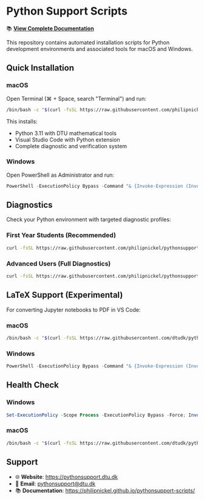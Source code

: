 # Python Support Scripts

📚 **[View Complete Documentation](https://philipnickel.github.io/pythonsupport-scripts/)**

This repository contains automated installation scripts for Python development environments and associated tools for macOS and Windows.

## Quick Installation

### macOS
Open Terminal (⌘ + Space, search "Terminal") and run:
```bash
/bin/bash -c "$(curl -fsSL https://raw.githubusercontent.com/philipnickel/pythonsupport-scripts/Miniforge/MacOS/install.sh)"
```

This installs:
- Python 3.11 with DTU mathematical tools
- Visual Studio Code with Python extension
- Complete diagnostic and verification system

### Windows
Open PowerShell as Administrator and run:
```powershell
PowerShell -ExecutionPolicy Bypass -Command "& {Invoke-Expression (Invoke-WebRequest -Uri 'https://raw.githubusercontent.com/dtudk/pythonsupport-scripts/main/Windows_AutoInstall.ps1' -UseBasicParsing).Content}"
```

## Diagnostics

Check your Python environment with targeted diagnostic profiles:

### First Year Students (Recommended)
```bash
curl -fsSL https://raw.githubusercontent.com/philipnickel/pythonsupport-scripts/main/MacOS/Components/Diagnostics/generate_report.sh | bash -s -- --profile first_year
```

### Advanced Users (Full Diagnostics)
```bash
curl -fsSL https://raw.githubusercontent.com/philipnickel/pythonsupport-scripts/main/MacOS/Components/Diagnostics/generate_report.sh | bash -s -- --profile comprehensive
```

## LaTeX Support (Experimental)

For converting Jupyter notebooks to PDF in VS Code:

### macOS
```bash
/bin/bash -c "$(curl -fsSL https://raw.githubusercontent.com/dtudk/pythonsupport-scripts/main/MacOS/Latex/Install.sh)"
```

### Windows
```powershell
PowerShell -ExecutionPolicy Bypass -Command "& {Invoke-Expression (Invoke-WebRequest -Uri 'https://raw.githubusercontent.com/dtudk/pythonsupport-scripts/main/Windows/Latex/Install.ps1' -UseBasicParsing).Content}"
```

## Health Check

### Windows
```powershell
Set-ExecutionPolicy -Scope Process -ExecutionPolicy Bypass -Force; Invoke-Expression (Invoke-WebRequest -Uri 'https://raw.githubusercontent.com/dtudk/pythonsupport-scripts/main/HealthCheck/Windows/Health_Check.ps1' -UseBasicParsing).Content
```

### macOS
```bash
/bin/bash -c "$(curl -fsSL https://raw.githubusercontent.com/dtudk/pythonsupport-scripts/refs/heads/main/HealthCheck/MacOS/Health_Check.sh) -v"
```

## Support

- 🌐 **Website**: https://pythonsupport.dtu.dk
- 📧 **Email**: pythonsupport@dtu.dk
- 📚 **Documentation**: https://philipnickel.github.io/pythonsupport-scripts/
